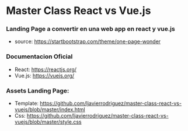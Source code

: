 # Master Class React vs Vue.js

### Landing Page a convertir en una web app en react y vue.js

- source: https://startbootstrap.com/theme/one-page-wonder 

### Documentacion Oficial

- React: https://reactjs.org/
- Vue.js: https://vuejs.org/

### Assets Landing Page:

- Template: https://github.com/ljavierrodriguez/master-class-react-vs-vuejs/blob/master/index.html
- Css: https://github.com/ljavierrodriguez/master-class-react-vs-vuejs/blob/master/style.css
